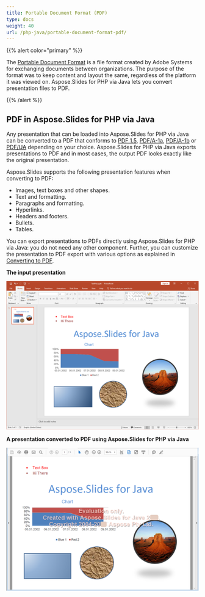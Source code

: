 ```yaml
---
title: Portable Document Format (PDF)
type: docs
weight: 40
url: /php-java/portable-document-format-pdf/
---
```


{{% alert color="primary" %}} 

The [Portable Document Format](https://en.wikipedia.org/wiki/PDF) is a file format created by Adobe Systems for exchanging documents between organizations. The purpose of the format was to keep content and layout the same, regardless of the platform it was viewed on. Aspose.Slides for PHP via Java lets you convert presentation files to PDF.

{{% /alert %}} 

## **PDF in Aspose.Slides for PHP via Java**
Any presentation that can be loaded into Aspose.Slides for PHP via Java can be converted to a PDF that conforms to [PDF 1.5](https://en.wikipedia.org/wiki/PDF/A), [PDF/A-1a](https://en.wikipedia.org/wiki/PDF/A), [PDF/A-1b](https://en.wikipedia.org/wiki/PDF/A) or [PDF/UA](https://en.wikipedia.org/wiki/PDF/UA) depending on your choice. Aspose.Slides for PHP via Java exports presentations to PDF and in most cases, the output PDF looks exactly like the original presentation.

Aspose.Slides supports the following presentation features when converting to PDF:

- Images, text boxes and other shapes.
- Text and formatting.
- Paragraphs and formatting.
- Hyperlinks.
- Headers and footers.
- Bullets.
- Tables.

You can export presentations to PDFs directly using Aspose.Slides for PHP via Java: you do not need any other component. Further, you can customize the presentation to PDF export with various options as explained in [Converting to PDF](/slides/php-java/converting-a-presentation/).

**The input presentation** 

![todo:image_alt_text](portable-document-format-pdf_1.png)


**A presentation converted to PDF using Aspose.Slides for PHP via Java**

![todo:image_alt_text](portable-document-format-pdf_2.png)

